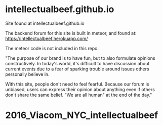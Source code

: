 # intellectualbeef.github.io

Site found at intellectualbeef.github.io

The backend forum for this site is built in meteor, and found at: 
https://intellectualbeef.herokuapp.com/

The meteor code is not included in this repo. 


"The purpose of our brand is to have fun, but to also formulate opinions constructively. In today's world, it's difficult to have discussion about current events due to a fear of sparking trouble around issues others personally believe in.

With this site, people don't need to feel fearful. Because our forum is unbiased, users can express their opinion about anything even if others don't share the same belief. 
"We are all human" at the end of the day."


# 2016_Viacom_NYC_intellectualbeef
